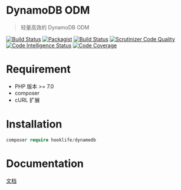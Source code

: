 # DynamoDB ODM

> 轻量高效的 DynamoDB ODM

[![Build Status](https://travis-ci.org/hooklife/DynamoDBODM.svg?branch=master)](https://travis-ci.org/hooklife/DynamoDBODM)
[![Packagist](https://img.shields.io/packagist/dt/hooklife/dynamedb.svg)](https://packagist.org/packages/hooklife/dynamedb)
[![Build Status](https://scrutinizer-ci.com/g/hooklife/DynamoDBODM/badges/build.png?b=master)](https://scrutinizer-ci.com/g/hooklife/DynamoDBODM/build-status/master)
[![Scrutinizer Code Quality](https://scrutinizer-ci.com/g/hooklife/DynamoDBODM/badges/quality-score.png?b=master)](https://scrutinizer-ci.com/g/hooklife/DynamoDBODM/?branch=master)
[![Code Intelligence Status](https://scrutinizer-ci.com/g/hooklife/DynamoDBODM/badges/code-intelligence.svg?b=master)](https://scrutinizer-ci.com/code-intelligence)
[![Code Coverage](https://scrutinizer-ci.com/g/hooklife/DynamoDBODM/badges/coverage.png?b=master)](https://scrutinizer-ci.com/g/hooklife/DynamoDBODM/?branch=master)


# Requirement

* PHP 版本 >= 7.0
* composer
* cURL 扩展

# Installation
```php
composer require hooklife/dynamedb
```

# Documentation
[文档](https://hooklife.github.io/DynamoDBODM/)